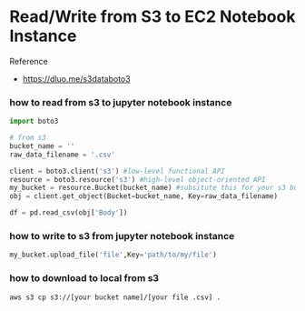# Read/Write from S3 to EC2 Notebook Instance 

Reference 

- https://dluo.me/s3databoto3

### how to read from s3 to jupyter notebook instance 

```py 
import boto3 

# from s3 
bucket_name = ''
raw_data_filename = '.csv'

client = boto3.client('s3') #low-level functional API
resource = boto3.resource('s3') #high-level object-oriented API
my_bucket = resource.Bucket(bucket_name) #subsitute this for your s3 bucket name. 
obj = client.get_object(Bucket=bucket_name, Key=raw_data_filename)

df = pd.read_csv(obj['Body'])
```

### how to write to s3 from jupyter notebook instance 

```py 
my_bucket.upload_file('file',Key='path/to/my/file')
```

### how to download to local from s3 

```sh 
aws s3 cp s3://[your bucket name]/[your file .csv] .
```
